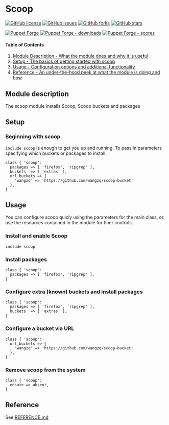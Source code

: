 # Scoop

[![GitHub license](https://img.shields.io/badge/License-Apache%202.0-blue.svg)](https://raw.githubusercontent.com/jovandeginste/puppet-scoop/master/LICENSE)
[![GitHub issues](https://img.shields.io/github/issues/jovandeginste/puppet-scoop.svg)](https://github.com/jovandeginste/puppet-scoop/issues)
[![GitHub forks](https://img.shields.io/github/forks/jovandeginste/puppet-scoop.svg)](https://github.com/jovandeginste/puppet-scoop/network)
[![GitHub stars](https://img.shields.io/github/stars/jovandeginste/puppet-scoop.svg)](https://github.com/jovandeginste/puppet-scoop/stargazers)

[![Puppet Forge](https://img.shields.io/puppetforge/v/jovandeginste/scoop.svg)](https://forge.puppetlabs.com/jovandeginste/scoop)
[![Puppet Forge - downloads](https://img.shields.io/puppetforge/dt/jovandeginste/scoop.svg)](https://forge.puppetlabs.com/jovandeginste/scoop)
[![Puppet Forge - scores](https://img.shields.io/puppetforge/f/jovandeginste/scoop.svg)](https://forge.puppetlabs.com/jovandeginste/scoop)

#### Table of Contents

1. [Module Description - What the module does and why it is useful](#module-description)
1. [Setup - The basics of getting started with scoop](#setup)
1. [Usage - Configuration options and additional functionality](#usage)
1. [Reference - An under-the-hood peek at what the module is doing and how](#reference)

<a id="module-description"></a>
## Module description

The scoop module installs Scoop, Scoop buckets and packages

<a id="setup"></a>
## Setup

### Beginning with scoop

`include scoop` is enough to get you up and running. To pass in parameters specifying which buckets or packages to install:

```puppet
class { 'scoop':
  packages => [ 'firefox', 'ripgrep' ],
  buckets  => [ 'extras' ],
  url_buckets => {
    'wangzq' => 'https://github.com/wangzq/scoop-bucket'
  },
}
```

<a id="usage"></a>
## Usage

You can configure scoop quicly using the parameters for the main class, or use the resources contained in the module for finer controls.

### Install and enable Scoop

```puppet
include scoop
```

### Install packages

```puppet
class { 'scoop':
  packages => [ 'firefox', 'ripgrep' ],
}
```

### Configure extra (known) buckets and install packages

```puppet
class { 'scoop':
  packages => [ 'firefox', 'ripgrep' ],
  buckets  => [ 'extras' ],
}
```

### Configure a bucket via URL

```puppet
class { 'scoop':
  url_buckets => {
    'wangzq' => 'https://github.com/wangzq/scoop-bucket'
  },
}
```

### Remove scoop from the system

```puppet
class { 'scoop':
  ensure => absent,
}
```

<a id="reference"></a>
## Reference

See [REFERENCE.md](./REFERENCE.md)
